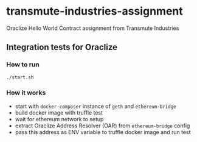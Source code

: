 # transmute-industries-assignment
Oraclize Hello World Contract assignment from Transmute Industries


## Integration tests for Oraclize

### How to run

```bash
./start.sh
```

### How it works

* start with `docker-composer` instance of `geth` and `ethereum-bridge`
* build docker image with truffle test
* wait for ethereum network to setup
* extract Oraclize Address Resolver (OAR) from `ethereum-bridge` config
* pass this address as ENV variable to truffle docker image and run test
